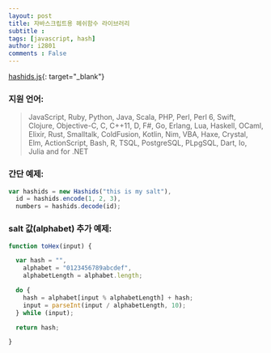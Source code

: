```yaml
---
layout: post
title: 자바스크립트용 헤쉬함수 라이브러리
subtitle :
tags: [javascript, hash]
author: i2801
comments : False
---
```


[hashids.js](https://github.com/niieani/hashids.js){: target="_blank"}

### 지원 언어:
> JavaScript, Ruby, Python, Java, Scala, PHP, Perl, Perl 6, Swift, Clojure, Objective-C, C, C++11, D, F#, Go, Erlang, Lua, Haskell, OCaml, Elixir, Rust, Smalltalk, ColdFusion, Kotlin, Nim, VBA, Haxe, Crystal, Elm, ActionScript, Bash, R, TSQL, PostgreSQL, PLpgSQL, Dart, Io, Julia and for .NET

### 간단 예제:
```javascript
var hashids = new Hashids("this is my salt"),
  id = hashids.encode(1, 2, 3),
  numbers = hashids.decode(id);
```

### salt 값(alphabet) 추가 예제:
```javascript
function toHex(input) {

  var hash = "",
    alphabet = "0123456789abcdef",
    alphabetLength = alphabet.length;

  do {
    hash = alphabet[input % alphabetLength] + hash;
    input = parseInt(input / alphabetLength, 10);
  } while (input);

  return hash;

}
```
